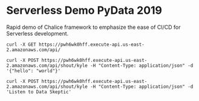 # Serverless Demo PyData 2019

Rapid demo of Chalice framework to emphasize the ease of CI/CD for Serverless development.


```
curl -X GET https://pwh6wk0hff.execute-api.us-east-2.amazonaws.com/api/
```

```
curl -X POST https://pwh6wk0hff.execute-api.us-east-2.amazonaws.com/api/shout/kyle -H "Content-Type: application/json" -d '{"hello": "world"}'
```

```
curl -X POST https://pwh6wk0hff.execute-api.us-east-2.amazonaws.com/api/shout/kyle -H "Content-Type: application/json" -d 'Listen to Data Skeptic'
```
